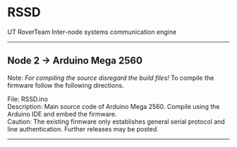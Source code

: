# RSSD
UT RoverTeam Inter-node systems communication engine
_________________________________________________
## Node 2 -> Arduino Mega 2560

Note: _For compiling the source disregard the build files!_ 
To compile the firmware follow the following directions.

File: RSSD.ino       
Description: Main source code of Arduino Mega 2560. Compile using the Arduino IDE and embed the firmware.     
Caution: The existing firmware only establishes general serial protocol and line authentication. Further releases may be posted.      



__________________________________________________
